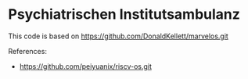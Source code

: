 # Psychiatrischen Institutsambulanz

This code is based on https://github.com/DonaldKellett/marvelos.git

References:
- https://github.com/peiyuanix/riscv-os.git